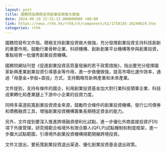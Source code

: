 ```yaml
---
layout: post
title: 國務院指積極支持創業投資做大做強
date: 2024-06-19 22:31:13.000000000 +08:00
link: https://news.rthk.hk/rthk/ch/component/k2/1758185-20240619.htm
categories: rthk
---
```


國務院發布文件指，積極支持創業投資做大做強，充分發揮創業投資支持科技創新的重要作用，鼓勵行業骨幹企業、科研機構、創新創業平台機構等參與創業投資，重點培育一批優秀創業投資機構。

國務院網站刊登《促進創業投資高質量發展的若干政策措施》，指出要充分發揮國家新興產業創業投資引導基金等作用，進一步做優做強，提高市場化運作效率，通過「母基金+參股+直投」方式，支持戰略性新興產業和未來產業。

文件提到，支持有條件的國企，利用創業投資基金加大對行業科技領軍企業、科技成果轉化和產業鏈上下游中小企業的投資力度。

同時多渠道拓寬創業投資資金來源，鼓勵符合條件的創業投資機構，發行公司債券和債務融資工具，增強創業投資機構籌集長期穩定資金的能力。

另外，文件提到要深入推進跨境融資便利化試點，進一步優化外商直接投資(FDI)項下外匯管理，研究規範合格境外有限合夥人(QFLP)試點機制和制度框架，進一步擴大試點範圍，引導境外創業投資機構規範開展跨境投資。

文件又提出，要拓寬創業投資退出渠道、優化創業投資基金退出政策。
